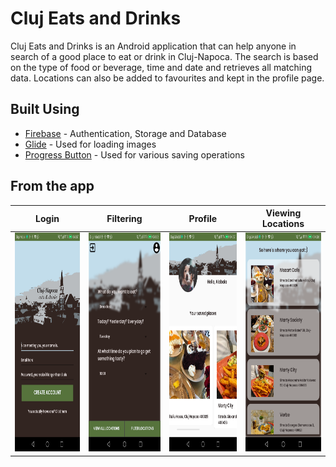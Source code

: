 # Cluj Eats and Drinks

Cluj Eats and Drinks is an Android application that can help anyone in search of a good place to eat or drink in Cluj-Napoca.
The search is based on the type of food or beverage, time and date and retrieves all matching data. 
Locations can also be added to favourites and kept in the profile page.

## Built Using

* [Firebase](https://firebase.google.com/) - Authentication, Storage and Database
* [Glide](https://github.com/bumptech/glide) - Used for loading images
* [Progress Button](https://github.com/dmytrodanylyk/circular-progress-button/wiki/User-Guide) - Used for various saving operations

## From the app

| Login | Filtering | Profile | Viewing Locations |
| --- | --- | --- | --- |
| <img src="https://github.com/ioanajoj/Cluj-Eats-and-Drinks/blob/develop/ClujEatsAndDrinks/screenshots/login.png" height="350px"/> | <img src="https://github.com/ioanajoj/Cluj-Eats-and-Drinks/blob/develop/ClujEatsAndDrinks/screenshots/choose.png" height="350px"/> | <img src="https://github.com/ioanajoj/Cluj-Eats-and-Drinks/blob/develop/ClujEatsAndDrinks/screenshots/profile.png" height="350px"/> | <img src="https://github.com/ioanajoj/Cluj-Eats-and-Drinks/blob/develop/ClujEatsAndDrinks/screenshots/recycler_view.png" height="350px"/> |
